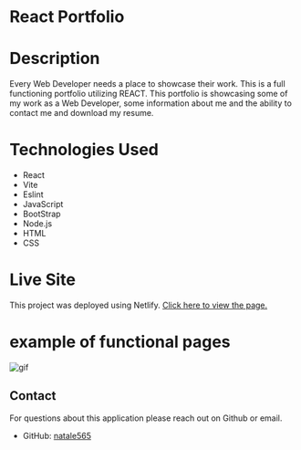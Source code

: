 # React Portfolio

# Description 

Every Web Developer needs a place to showcase their work. This is a full functioning portfolio utilizing REACT. This portfolio is showcasing some of my work as a Web Developer, some information about me and the ability to contact me and download my resume.

# Technologies Used

- React
- Vite
- Eslint
- JavaScript
- BootStrap
- Node.js
- HTML
- CSS


# Live Site

This project was deployed using Netlify. [Click here to view the page.](https://christopher-natale.netlify.app/)

# example of functional pages  

![gif](./image/fullGif.gif)



## Contact

For questions about this application please reach out on Github or email.

- GitHub: [natale565](https://github.com/natale565)